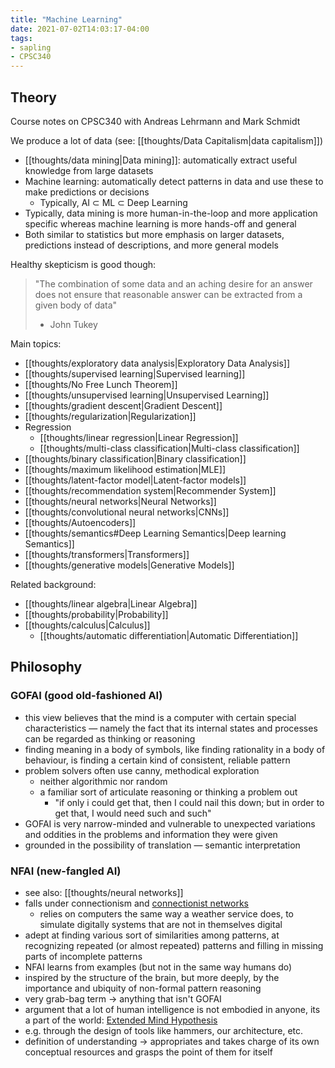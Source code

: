 ```yaml
---
title: "Machine Learning"
date: 2021-07-02T14:03:17-04:00
tags:
- sapling
- CPSC340
---
```


## Theory
Course notes on CPSC340 with Andreas Lehrmann and Mark Schmidt

We produce a lot of data (see: [[thoughts/Data Capitalism|data capitalism]])

- [[thoughts/data mining|Data mining]]: automatically extract useful knowledge from large datasets
- Machine learning: automatically detect patterns in data and use these to make predictions or decisions
	- Typically, AI $\subset$ ML $\subset$ Deep Learning
- Typically, data mining is more human-in-the-loop and more application specific whereas machine learning is more hands-off and general
- Both similar to statistics but more emphasis on larger datasets, predictions instead of descriptions, and more general models

Healthy skepticism is good though:

> "The combination of some data and an aching desire for an answer does not ensure that reasonable answer can be extracted from a given body of data"
> 
> - John Tukey

Main topics:
- [[thoughts/exploratory data analysis|Exploratory Data Analysis]]
- [[thoughts/supervised learning|Supervised learning]]
- [[thoughts/No Free Lunch Theorem]]
- [[thoughts/unsupervised learning|Unsupervised Learning]]
- [[thoughts/gradient descent|Gradient Descent]]
- [[thoughts/regularization|Regularization]]
- Regression
	- [[thoughts/linear regression|Linear Regression]]
	- [[thoughts/multi-class classification|Multi-class classification]]
- [[thoughts/binary classification|Binary classification]]
- [[thoughts/maximum likelihood estimation|MLE]]
- [[thoughts/latent-factor model|Latent-factor models]]
- [[thoughts/recommendation system|Recommender System]]
- [[thoughts/neural networks|Neural Networks]]
- [[thoughts/convolutional neural networks|CNNs]]
- [[thoughts/Autoencoders]]
- [[thoughts/semantics#Deep Learning Semantics|Deep learning Semantics]]
- [[thoughts/transformers|Transformers]]
- [[thoughts/generative models|Generative Models]]

Related background:
- [[thoughts/linear algebra|Linear Algebra]]
- [[thoughts/probability|Probability]]
- [[thoughts/calculus|Calculus]]
	- [[thoughts/automatic differentiation|Automatic Differentiation]]

## Philosophy
### GOFAI (good old-fashioned AI)
-   this view believes that the mind is a computer with certain special characteristics — namely the fact that its internal states and processes can be regarded as thinking or reasoning
-   finding meaning in a body of symbols, like finding rationality in a body of behaviour, is finding a certain kind of consistent, reliable pattern
-   problem solvers often use canny, methodical exploration
	-   neither algorithmic nor random
	-   a familiar sort of articulate reasoning or thinking a problem out
		-   "if only i could get that, then I could nail this down; but in order to get that, I would need such and such"
-   GOFAI is very narrow-minded and vulnerable to unexpected variations and oddities in the problems and information they were given
-   grounded in the possibility of translation — semantic interpretation

### NFAI (new-fangled AI)
- see also: [[thoughts/neural networks]]
-   falls under connectionism and [connectionist networks](thoughts/connectionist%20networks.md)
	- relies on computers the same way a weather service does, to simulate digitally systems that are not in themselves digital
-   adept at finding various sort of similarities among patterns, at recognizing repeated (or almost repeated) patterns and filling in missing parts of incomplete patterns
-   NFAI learns from examples (but not in the same way humans do)
-   inspired by the structure of the brain, but more deeply, by the importance and ubiquity of non-formal pattern reasoning
-   very grab-bag term → anything that isn't GOFAI
-   argument that a lot of human intelligence is not embodied in anyone, its a part of the world: [Extended Mind Hypothesis](thoughts/Extended%20Mind%20Hypothesis.md)
-   e.g. through the design of tools like hammers, our architecture, etc.
-   definition of understanding → appropriates and takes charge of its own conceptual resources and grasps the point of them for itself


